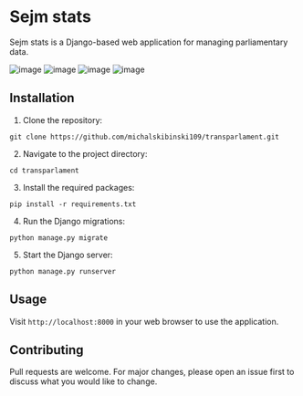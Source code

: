 # Sejm stats

Sejm stats is a Django-based web application for managing parliamentary data.


![image](https://github.com/michalskibinski109/sejm-stats/assets/77834536/305bbbb2-4c44-4a94-a8f7-6f897d092375)
![image](https://github.com/michalskibinski109/sejm-stats/assets/77834536/4ab87998-c985-4472-a613-04132d419599)
![image](https://github.com/michalskibinski109/sejm-stats/assets/77834536/a13514d6-277a-4b36-be1e-9c9660d0558e)
![image](https://github.com/michalskibinski109/sejm-stats/assets/77834536/8ba7f0a6-2e18-40ed-a176-b93d810ad890)


## Installation

1. Clone the repository:

```
git clone https://github.com/michalskibinski109/transparlament.git
```

2. Navigate to the project directory:

```
cd transparlament
```

3. Install the required packages:

```
pip install -r requirements.txt
```

4. Run the Django migrations:

```
python manage.py migrate
```

5. Start the Django server:

```
python manage.py runserver
```

## Usage

Visit `http://localhost:8000` in your web browser to use the application.

## Contributing

Pull requests are welcome. For major changes, please open an issue first to discuss what you would like to change.
